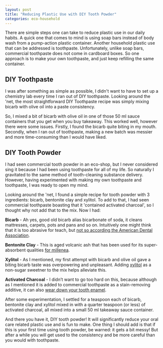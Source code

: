 ```yaml
---
layout: post
title: "Reducing Plastic Use with DIY Tooth Powder"
categories: eco-household
---
```


There are simple steps one can take to reduce plastic use in our daily habits. A quick one that comes to mind is using soap bars instead of body wash from a pump-action plastic container. Another household plastic use that can be addressed is toothpaste. Unfortunately, unlike soap bars, commercial toothpaste does not come in cardboard boxes. So one approach is to make your own toothpaste, and just keep refilling the same container.

## DIY Toothpaste

I was after something as simple as possible, I didn't want to have to set up a chemistry lab every time I ran out of DIY toothpaste. Looking around the 'net, the most straightforward DIY Toothpaste recipe was simply mixing bicarb with olive oil into a paste consistency.

So, I mixed a bit of bicarb with olive oil in one of those 50 ml sauce containers that you get when you buy takeaway. This worked well, however there were some issues. Firstly, I found the bicarb quite biting in my mouth. Secondly, when I ran out of toothpaste, making a new batch was messier and more time-consuming than I would have liked.

## DIY Tooth Powder

I had seen commercial tooth powder in an eco-shop, but I never considered sing it because I had been using toothpaste for all of my life. So naturally I gravitated to the same method of tooth-cleaning substance delivery. However, having experimented with making my own toothpaste and toothpaste, I was ready to open my mind.

Looking around the 'net, I found a simple recipe for tooth powder with 3 ingredients: bicarb, bentonite clay and xylitol. To add to that, I had seen commercial toothpaste boasting that it 'contained activated charcoal', so I thought why not add that to the mix. Now I had:

**Bicarb** - Ah yes, good old bicarb alias bicarbonate of soda, it cleans mattresses, carpets, pots and pans and so on. Intuitively one might think that it is too abrasive for teach, but [not so according the American Dental Association](https://jada.ada.org/article/S0002-8177(17)30812-7/fulltext).

**Bentonite Clay** - This is aged volcanic ash that has been used for its super-absorbent qualities [for millenea](https://www.webmd.com/a-to-z-guides/bentonite-clay-benefits).

**Xylitol** - As I mentioned, my first attempt with bicarb and olive oil gave a biting bicarb taste was overpowering and unpleasant. Adding [xylitol](https://en.wikipedia.org/wiki/Xylitol) as a non-sugar sweetner to the mix helps alleviate this.

**Activated Charcoal** - I didn’t want to go too hard on this, because although as I mentioned it is added to commercial toothpaste as a stain-removing additive, it can also [wear down your tooth enamel](https://www.webmd.com/oral-health/what-to-know-about-activated-charcoal-whitening).

After some experimentation, I settled for a teaspoon each of bicarb, bentonite clay and xylitol mixed in with a quarter teaspoon (or less) of activated charcoal, all mixed into a small 50 ml takeaway sauce container.

And there you have it, DIY tooth powder! It will significantly reduce your oral care related plastic use and is fun to make. One thing I should add is that if this is your first time using tooth powder, be warned: it gets a bit messy! But after a while you will get used to the consistency and be more careful than you would with toothpaste.
